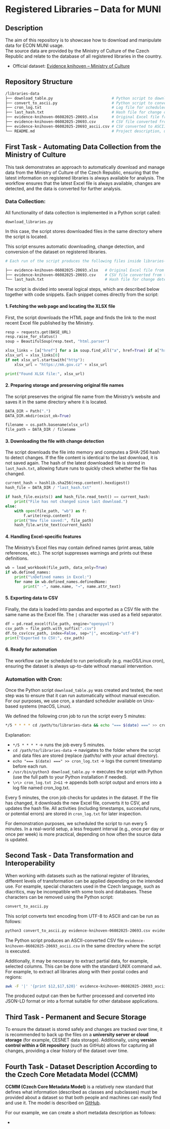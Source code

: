 # Registered Libraries – Data for MUNI

## Description
The aim of this repository is to showcase how to download and manipulate data for ECON MUNI usage.  
The source data are provided by the Ministry of Culture of the Czech Republic and relate to the database of all registered libraries in the country.  

- Official dataset: [Evidence knihoven – Ministry of Culture](https://mk.gov.cz/evidence-knihoven-adresar-knihoven-evidovanych-ministerstvem-kultury-a-souvisejici-informace-cs-341)

## Repository Structure
```bash
/libraries-data
├── download_table.py                          # Python script to download and convert XLSX data to CSV
├── convert_to_ascii.py                        # Python script to convert CSV file with UTF-8 to ASCII
├── cron_log.txt                               # Log file for scheduled automated processing of download_table.py
├── last_hash.txt                              # Hash file for change detection
├── evidence-knihoven-06082025-20693.xlsx      # Original Excel file from the Ministry
├── evidence-knihoven-06082025-20693.csv       # CSV file converted from the original Excel file
├── evidence-knihoven-06082025-20693_ascii.csv # CSV converted to ASCII (no Czech diacritics)
└── README.md                                  # Project description, usage instructions

```

## First Task - Automating Data Collection from the Ministry of Culture
This task demonstrates an approach to automatically download and manage data from the Ministry of Culture of the Czech Republic, ensuring that the latest information on registered libraries is always available for analysis. The workflow ensures that the latest Excel file is always available, changes are detected, and the data is converted for further analysis.

### Data Collection:
All functionality of data collection is implemented in a Python script called:
```shell
download_libraries.py
```

In this case, the script stores downloaded files in the same directory where the script is located.

This script ensures automatic downloading, change detection, and conversion of the dataset on registered libraries.

```bash
# Each run of the script produces the following files inside libraries-data/:

├── evidence-knihoven-06082025-20693.xlsx   # Original Excel file from the Ministry
├── evidence-knihoven-06082025-20693.csv    # CSV file converted from the original Excel file
└── last_hash.txt                           # Hash file for change detection
```

The script is divided into several logical steps, which are described below together with code snippets. Each snippet comes directly from the script:

#### 1. Fetching the web page and locating the XLSX file
First, the script downloads the HTML page and finds the link to the most recent Excel file published by the Ministry.
```python
resp = requests.get(BASE_URL)
resp.raise_for_status()
soup = BeautifulSoup(resp.text, "html.parser")

xlsx_links = [a["href"] for a in soup.find_all("a", href=True) if a["href"].endswith(".xlsx")]
xlsx_url = xlsx_links[0]
if not xlsx_url.startswith("http"):
    xlsx_url = "https://mk.gov.cz" + xlsx_url

print("Found XLSX file:", xlsx_url)
```

#### 2. Preparing storage and preserving original file names
The script preserves the original file name from the Ministry’s website and saves it in the same directory where it is located.
```python
DATA_DIR = Path(".")
DATA_DIR.mkdir(exist_ok=True)

filename = os.path.basename(xlsx_url)
file_path = DATA_DIR / filename
```

#### 3. Downloading the file with change detection
The script downloads the file into memory and computes a SHA-256 hash to detect changes. If the file content is identical to the last download, it is not saved again. The hash of the latest downloaded file is stored in `last_hash.txt`, allowing future runs to quickly check whether the file has changed.

```python
current_hash = hashlib.sha256(resp.content).hexdigest()
hash_file = DATA_DIR / "last_hash.txt"

if hash_file.exists() and hash_file.read_text() == current_hash:
    print("File has not changed since last download.")
else:
    with open(file_path, "wb") as f:
        f.write(resp.content)
    print("New file saved:", file_path)
    hash_file.write_text(current_hash)
```

#### 4. Handling Excel-specific features
The Ministry’s Excel files may contain defined names (print areas, table references, etc.). The script suppresses warnings and prints out these definitions.
```python
wb = load_workbook(file_path, data_only=True)
if wb.defined_names:
    print("\nDefined names in Excel:")
    for name in wb.defined_names.definedName:
        print(" -", name.name, "→", name.attr_text)
```

#### 5. Exporting data to CSV
Finally, the data is loaded into pandas and exported as a CSV file with the same name as the Excel file. The `|` character was used as a field separator.
```python
df = pd.read_excel(file_path, engine="openpyxl")
csv_path = file_path.with_suffix(".csv")
df.to_csv(csv_path, index=False, sep="|", encoding="utf-8")
print("Exported to CSV:", csv_path)
```

#### 6. Ready for automation
The workflow can be scheduled to run periodically (e.g. macOS/Linux cron), ensuring the dataset is always up-to-date without manual intervention.

### Automation with Cron:
Once the Python script `download_table.py` was created and tested, the next step was to ensure that it can run automatically without manual execution.
For our purposes, we use cron, a standard scheduler available on Unix-based systems (macOS, Linux).

We defined the following cron job to run the script every 5 minutes:
```bash
*/5 * * * * cd /path/to/libraries-data && echo "=== $(date) ===" >> cron_log.txt && /usr/bin/python3 download_table.py >> cron_log.txt 2>&1
```

Explanation:
* `*/5 * * * *` → runs the job every 5 minutes.
* `cd /path/to/libraries-data` → navigates to the folder where the script and data files are stored (replace /path/to/ with your actual directory).
* `echo "=== $(date) ===" >> cron_log.txt` → logs the current timestamp before each run.
* `/usr/bin/python3 download_table.py` → executes the script with Python (use the full path to your Python installation if needed).
* `\>\> cron_log.txt 2>&1` → appends both script output and errors into a log file named cron_log.txt.

Every 5 minutes, the cron job checks for updates in the dataset. If the file has changed, it downloads the new Excel file, converts it to CSV, and updates the hash file. All activities (including timestamps, successful runs, or potential errors) are stored in `cron_log.txt` for later inspection.

For demonstration purposes, we scheduled the script to run every 5 minutes. In a real-world setup, a less frequent interval (e.g., once per day or once per week) is more practical, depending on how often the source data is updated.

## Second Task - Data Transformation and Interoperability
When working with datasets such as the national register of libraries, different levels of transformation can be applied depending on the intended use. For example, special characters used in the Czech language, such as diacritics, may be incompatible with some tools and databases. These characters can be removed using the Python script:
```bash
convert_to_ascii.py
```

This script converts text encoding from UTF-8 to ASCII and can be run as follows:

```bash
python3 convert_to_ascii.py evidence-knihoven-06082025-20693.csv evidence-knihoven-06082025-20693_ascii.csv
```

The Python script produces an ASCII-converted CSV file `evidence-knihoven-06082025-20693_ascii.csv` in the same directory where the script is executed.

Additionally, it may be necessary to extract partial data, for example, selected columns. This can be done with the standard UNIX command `awk`. For example, to extract all libraries along with their postal codes and regions:

```bash
awk -F '|' '{print $12,$17,$20}' evidence-knihoven-06082025-20693_ascii.csv
```

The produced output can then be further processed and converted into JSON-LD format or into a format suitable for other database applications.

## Third Task - Permanent and Secure Storage

To ensure the dataset is stored safely and changes are tracked over time, it is recommended to back up the files on a **university server or cloud storage** (for example, CESNET data storage). Additionally, using **version control within a Git repository** (such as GitHub) allows for capturing all changes, providing a clear history of the dataset over time.

## Fourth Task - Dataset Description According to the Czech Core Metadata Model (CCMM)
**CCMM (Czech Core Metadata Model)** is a relatively new standard that defines what information (described as classes and subclasses) must be provided about a dataset so that both people and machines can easily find and use it. The model is described on [GitHub](https://github.com/techlib/CCMM/tree/main?tab=readme-ov-file).

For our example, we can create a short metadata description as follows:

* **<title>** Registry of Libraries Registered by the Czech Ministry of Culture
* **<description_text>** A dataset containing information about libraries officially registered by the Czech Ministry of Culture, including their names, addresses, and types.
* **<time_reference>** Current registry (snapshot as of 06-08-2025)
* **<resource_url>** https://mk.gov.cz/evidence-knihoven-adresar-knihoven-evidovanych-ministerstvem-kultury-a-souvisejici-informace-cs-341

The created metadata will be placed in the head of the JSON-LD file that we recommended in the second task.






